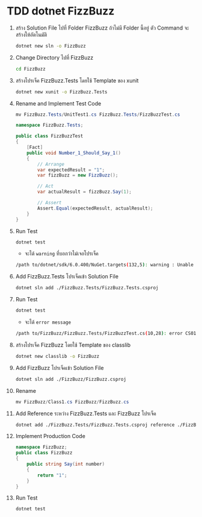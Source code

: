 # TDD dotnet FizzBuzz

1. สร้าง Solution File ไปที่ Folder FizzBuzz ถ้าไม่มี Folder นี้อยู่ ตัว Command จะสร้างให้อัตโนมัติ

   ```sh
   dotnet new sln -o FizzBuzz
   ```

2. Change Directory ไปที่ FizzBuzz

   ```sh
   cd FizzBuzz
   ```

3. สร้างโปรเจ็ค FizzBuzz.Tests โดยใช้ Template ของ xunit

   ```sh
   dotnet new xunit -o FizzBuzz.Tests
   ```

4. Rename and Implement Test Code

   ```csharp
   mv FizzBuzz.Tests/UnitTest1.cs FizzBuzz.Tests/FizzBuzzTest.cs
   ```

   ```csharp
   namespace FizzBuzz.Tests;

   public class FizzBuzzTest
   {
       [Fact]
       public void Number_1_Should_Say_1()
       {
           // Arrange
           var expectedResult = "1";
           var fizzBuzz = new FizzBuzz();

           // Act
           var actualResult = fizzBuzz.Say(1);

           // Assert
           Assert.Equal(expectedResult, actualResult);
       }
   }
   ```

5. Run Test

   ```sh
   dotnet test
   ```

   - จะได้ `warning` ที่บอกว่าไม่เจอโปรเจ็ค

   ```sh
   /path to/dotnet/sdk/6.0.400/NuGet.targets(132,5): warning : Unable to find a project to restore! [/path to/FizzBuzz/FizzBuzz.sln]
   ```

6. Add FizzBuzz.Tests โปรเจ็คเข้า Solution File

   ```sh
   dotnet sln add ./FizzBuzz.Tests/FizzBuzz.Tests.csproj
   ```

7. Run Test

   ```sh
   dotnet test
   ```

   - จะได้ `error message`

   ```sh
   /path to/FizzBuzz/FizzBuzz.Tests/FizzBuzzTest.cs(10,28): error CS0118: 'FizzBuzz' is a namespace but is used like a type [/path to/FizzBuzz/FizzBuzz.Tests/FizzBuzz.Tests.csproj]
   ```

8. สร้างโปรเจ็ค FizzBuzz โดยใช้ Template ของ classlib

   ```sh
   dotnet new classlib -o FizzBuzz
   ```

9. Add FizzBuzz โปรเจ็คเข้า Solution File

   ```sh
   dotnet sln add ./FizzBuzz/FizzBuzz.csproj
   ```

10. Rename

    ```csharp
    mv FizzBuzz/Class1.cs FizzBuzz/FizzBuzz.cs
    ```

11. Add Reference ระหว่าง FizzBuzz.Tests และ FizzBuzz โปรเจ็ค

    ```sh
    dotnet add ./FizzBuzz.Tests/FizzBuzz.Tests.csproj reference ./FizzBuzz/FizzBuzz.csproj
    ```

12. Implement Production Code

    ```csharp
    namespace FizzBuzz;
    public class FizzBuzz
    {
        public string Say(int number)
        {
            return "1";
        }
    }
    ```

13. Run Test

    ```sh
    dotnet test
    ```
